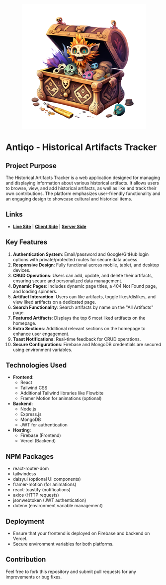 <div align="center">
  <img src="public/logo.webp" alt="Antiqo Logo" width="400">
</div>


# Antiqo - Historical Artifacts Tracker

## Project Purpose
The Historical Artifacts Tracker is a web application designed for managing and displaying information about various historical artifacts. It allows users to browse, view, and add historical artifacts, as well as like and track their own contributions. The platform emphasizes user-friendly functionality and an engaging design to showcase cultural and historical items.

## Links
- **[Live Site](https://antiqo-tracker.web.app/)** | **[Client Side](https://github.com/programming-hero-web-course2/b10a11-client-side-ornobaadi)** | **[Server Side](https://github.com/programming-hero-web-course2/b10a11-server-side-ornobaadi)**

## Key Features
1. **Authentication System**: Email/password and Google/GitHub login options with private/protected routes for secure data access.
2. **Responsive Design**: Fully functional across mobile, tablet, and desktop devices.
3. **CRUD Operations**: Users can add, update, and delete their artifacts, ensuring secure and personalized data management.
4. **Dynamic Pages**: Includes dynamic page titles, a 404 Not Found page, and loading spinners.
5. **Artifact Interaction**: Users can like artifacts, toggle likes/dislikes, and view liked artifacts on a dedicated page.
6. **Search Functionality**: Search artifacts by name on the "All Artifacts" page.
7. **Featured Artifacts**: Displays the top 6 most liked artifacts on the homepage.
8. **Extra Sections**: Additional relevant sections on the homepage to enhance user engagement.
9. **Toast Notifications**: Real-time feedback for CRUD operations.
10. **Secure Configurations**: Firebase and MongoDB credentials are secured using environment variables.

## Technologies Used
- **Frontend**:
  - React
  - Tailwind CSS
  - Additional Tailwind libraries like Flowbite
  - Framer Motion for animations (optional)
- **Backend**:
  - Node.js
  - Express.js
  - MongoDB
  - JWT for authentication
- **Hosting**:
  - Firebase (Frontend)
  - Vercel (Backend)

## NPM Packages
- react-router-dom
- tailwindcss
- daisyui (optional UI components)
- framer-motion (for animations)
- react-toastify (notifications)
- axios (HTTP requests)
- jsonwebtoken (JWT authentication)
- dotenv (environment variable management)

## Deployment
- Ensure that your frontend is deployed on Firebase and backend on Vercel.
- Secure environment variables for both platforms.

## Contribution
Feel free to fork this repository and submit pull requests for any improvements or bug fixes.

